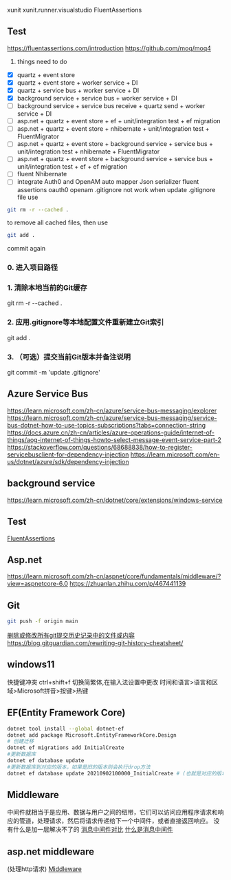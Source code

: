 ﻿xunit
xunit.runner.visualstudio
FluentAssertions

## Test
https://fluentassertions.com/introduction
https://github.com/moq/moq4

1. things need to do
- [x] quartz + event store
- [x] quartz + event store + worker service + DI
- [x] quartz + service bus + worker service + DI
- [x] background service + service bus + worker service + DI
- [ ] background service + service bus receive + quartz send + worker service + DI
- [ ] asp.net + quartz + event store + ef + unit/integration test + ef migration
- [ ] asp.net + quartz + event store + nhibernate + unit/integration test + FluentMigrator
- [ ] asp.net + quartz + event store + background service + service bus + unit/integration test + nhibernate + FluentMigrator
- [ ] asp.net + quartz + event store + background service + service bus + unit/integration test + ef + ef migration
- [ ] fluent Nhibernate
- [ ] integrate Auth0 and OpenAM
auto mapper
Json serializer
fluent assertions
oauth0
openam
.gitignore not work when update .gitignore file
use
```bash
git rm -r --cached .
```
to remove all cached files, then use
```bash
git add .
```
commit again

### 0. 进入项目路径
### 1. 清除本地当前的Git缓存
git rm -r --cached .

### 2. 应用.gitignore等本地配置文件重新建立Git索引
git add .

### 3. （可选）提交当前Git版本并备注说明
git commit -m 'update .gitignore'

## Azure Service Bus
https://learn.microsoft.com/zh-cn/azure/service-bus-messaging/explorer
https://learn.microsoft.com/zh-cn/azure/service-bus-messaging/service-bus-dotnet-how-to-use-topics-subscriptions?tabs=connection-string
https://docs.azure.cn/zh-cn/articles/azure-operations-guide/internet-of-things/aog-internet-of-things-howto-select-message-event-service-part-2
https://stackoverflow.com/questions/68688838/how-to-register-servicebusclient-for-dependency-injection
https://learn.microsoft.com/en-us/dotnet/azure/sdk/dependency-injection

## background service
https://learn.microsoft.com/zh-cn/dotnet/core/extensions/windows-service

## Test
[FluentAssertions](https://fluentassertions.com/introduction)

## Asp.net
https://learn.microsoft.com/zh-cn/aspnet/core/fundamentals/middleware/?view=aspnetcore-6.0
https://zhuanlan.zhihu.com/p/467441139

## Git
```bash
git push -f origin main
```
[删除或修改所有git提交历史记录中的文件或内容](https://github.com/newren/git-filter-repo/blob/main/INSTALL.md)
https://blog.gitguardian.com/rewriting-git-history-cheatsheet/
## windows11
快捷键冲突 ctrl+shift+f 切换简繁体,在输入法设置中更改 时间和语言>语言和区域>Microsoft拼音>按键>热键

## EF(Entity Framework Core)
```bash
dotnet tool install --global dotnet-ef
dotnet add package Microsoft.EntityFrameworkCore.Design
# 创建迁移
dotnet ef migrations add InitialCreate
#更新数据库
dotnet ef database update
#更新数据库到对应的版本，如果是旧的版本则会执行drop方法
dotnet ef database update 20210902100000_InitialCreate # (也就是对应的版本)
```

## Middleware
中间件就相当于是应用、数据与用户之间的纽带，它们可以访问应用程序请求和响应的管道，处理请求，然后将请求传递给下一个中间件，或者直接返回响应。
没有什么是加一层解决不了的
[消息中间件对比](https://juejin.cn/post/7137352763058421797)
[什么是消息中间件](https://www.redhat.com/zh/topics/middleware/what-is-middleware)
## asp.net middleware
(处理http请求)
[Middleware](https://docs.microsoft.com/zh-cn/aspnet/core/fundamentals/middleware/?view=aspnetcore-6.0)
